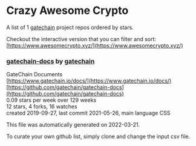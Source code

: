 # Crazy Awesome Crypto
A list of 1 [gatechain](https://github.com/gatechain) project repos ordered by stars.  

Checkout the interactive version that you can filter and sort: 
[https://www.awesomecrypto.xyz/](https://www.awesomecrypto.xyz/)  


### [gatechain-docs](https://github.com/gatechain/gatechain-docs) by [gatechain](https://github.com/gatechain)  
GateChain Documents  
[https://www.gatechain.io/docs/](https://www.gatechain.io/docs/)  
[https://github.com/gatechain/gatechain-docs](https://github.com/gatechain/gatechain-docs)  
0.09 stars per week over 129 weeks  
12 stars, 4 forks, 16 watches  
created 2019-09-27, last commit 2021-05-26, main language CSS  


This file was automatically generated on 2022-03-21.  

To curate your own github list, simply clone and change the input csv file.  